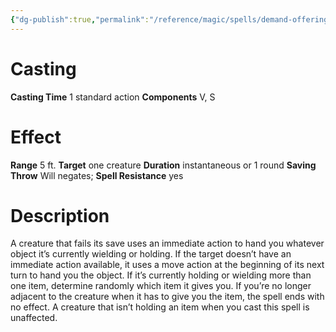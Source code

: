 ```yaml
---
{"dg-publish":true,"permalink":"/reference/magic/spells/demand-offering/","dgHomeLink":true,"dgPassFrontmatter":false}
---
```



# Casting
**Casting Time** 1 standard action
**Components** V, S

# Effect
**Range** 5 ft.
**Target** one creature
**Duration** instantaneous or 1 round
**Saving Throw** Will negates; **Spell Resistance** yes

# Description
A creature that fails its save uses an immediate action to hand you whatever object it’s currently wielding or holding. If the target doesn’t have an immediate action available, it uses a move action at the beginning of its next turn to hand you the object. If it’s currently holding or wielding more than one item, determine randomly which item it gives you. If you’re no longer adjacent to the creature when it has to give you the item, the spell ends with no effect. A creature that isn’t holding an item when you cast this spell is unaffected.